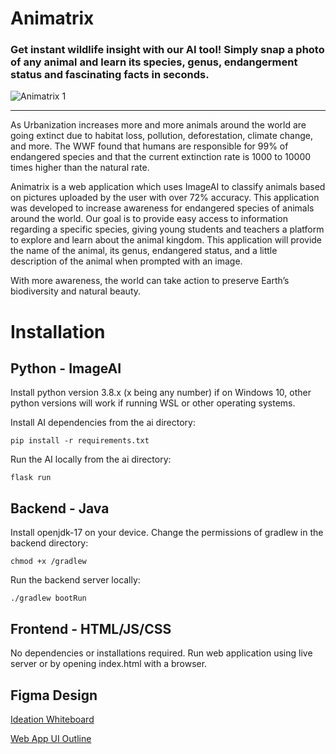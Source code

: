 # Animatrix 

### Get instant wildlife insight with our AI tool! Simply snap a photo of any animal and learn its species, genus, endangerment status and fascinating facts in seconds.

![Animatrix 1](https://user-images.githubusercontent.com/48258080/216829205-199cae30-ea42-4271-a979-e359e49e68bf.png)

---

As Urbanization increases more and more animals around the world are going extinct due to habitat loss, pollution, deforestation, climate change, and more. The WWF found that humans are responsible for 99% of endangered species and that the current extinction rate is 1000 to 10000 times higher than the natural rate.

Animatrix is a web application which uses ImageAI to classify animals based on pictures uploaded by the user with over 72% accuracy. This application was developed to increase awareness for endangered species of animals around the world. Our goal is to provide easy access to information regarding a specific species, giving young students and teachers a platform to explore and learn about the animal kingdom. This application will provide the name of the animal, its genus, endangered status, and a little description of the animal when prompted with an image. 

With more awareness, the world can take action to preserve Earth’s biodiversity and natural beauty.


# Installation

## Python - ImageAI

Install python version 3.8.x (x being any number) if on Windows 10, other python versions will work if running WSL or other operating systems.

Install AI dependencies from the ai directory:

`pip install -r requirements.txt`

Run the AI locally from the ai directory:

`flask run`

## Backend - Java

Install openjdk-17 on your device. Change the permissions of gradlew in the backend directory:

`chmod +x /gradlew`

Run the backend server locally:

`./gradlew bootRun`

## Frontend - HTML/JS/CSS

No dependencies or installations required. Run web application using live server or by opening index.html with a browser.

## Figma Design

<a href="https://www.figma.com/file/FI34CUdAHLGskyOHcMlLMU/Whiteboard-Ideation?node-id=0%3A1&t=CzEUq4pvlcvRPYdK-1" target="_blank">Ideation Whiteboard</a>

<a href="https://www.figma.com/file/2Ickk0dbHW9Y2BWnAW2qUX/Web-App-Pages?node-id=0%3A1&t=ukpGkokekjVg456G-1" target="_blank">Web App UI Outline</a>
